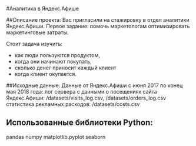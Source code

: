 #Аналитика в Яндекс.Афише

##Описание проекта: 
Вас пригласили на стажировку в отдел аналитики Яндекс.Афиши. Первое задание: помочь маркетологам оптимизировать маркетинговые затраты.

Стоит задача изучить:
- как люди пользуются продуктом,
- когда они начинают покупать,
- сколько денег приносит каждый клиент
- когда клиент окупается.

##Исходные данные: 
Данные от Яндекс.Афиши с июня 2017 по конец мая 2018 года:
лог сервера с данными о посещениях сайта Яндекс.Афиши: /datasets/visits_log.csv, /datasets/orders_log.csv
статистика рекламных расходов:   /datasets/costs.csv


## Использованные библиотеки Python:
pandas
numpy
matplotlib.pyplot
seaborn
